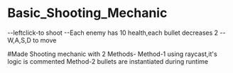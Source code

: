 # Basic_Shooting_Mechanic
 
--leftclick-to shoot
--Each enemy has 10 health,each bullet decreases 2
--W,A,S,D to move

#Made Shooting mechanic with 2 Methods-
    Method-1
        using raycast,it's logic is commented
    Method-2
        bullets are instantiated during runtime
